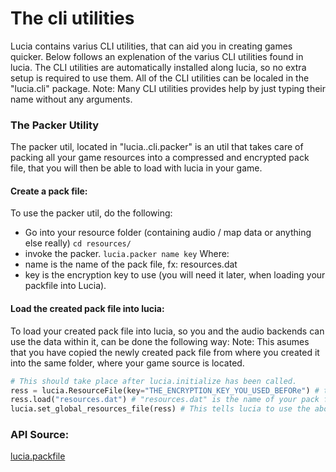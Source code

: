 # The cli utilities
Lucia contains varius CLI utilities, that can aid you in creating games quicker. Below follows an explenation of the varius CLI utilities found in lucia.
The CLI utilities are automatically installed along lucia, so no extra setup is required to use them.
All of the CLI utilities can be localed in the "lucia.cli" package.
Note: Many CLI utilities provides help by just typing their name without any arguments.

### The Packer Utility
The packer util, located in "lucia..cli.packer" is an util that takes care of packing all your game resources into a compressed and encrypted pack file, that you will then be able to load with lucia in your game.

#### Create a pack file:
To use the packer util, do the following:

* Go into your resource folder (containing audio / map data or anything else really)
`cd resources/`
* invoke the packer.
`lucia.packer name key`
Where:
* name is the name of the pack file, fx: resources.dat
* key is the encryption key to use (you will need it later, when loading your packfile into Lucia).


#### Load the created pack file into lucia:
To load your created pack file into lucia, so you and the audio backends can use the data within it, can be done the following way:
Note: This asumes that you have copied the newly created pack file from where you created it into the same folder, where your game source is located.

```python
# This should take place after lucia.initialize has been called.
ress = lucia.ResourceFile(key="THE_ENCRYPTION_KEY_YOU_USED_BEFORe") # this key needs to match the one you used before, or else the decryption will fail.
ress.load("resources.dat") # "resources.dat" is the name of your pack file, here we tell lucia, that it can be found in the same folder, and that it's called resources.dat.
lucia.set_global_resources_file(ress) # This tells lucia to use the above resource file as the global resource file. What this does is, telling the audio backends to search for audio data in the above pack file before trying anything else.
```


### API Source:
[lucia.packfile](/api/lucia#lucia.packfile)
